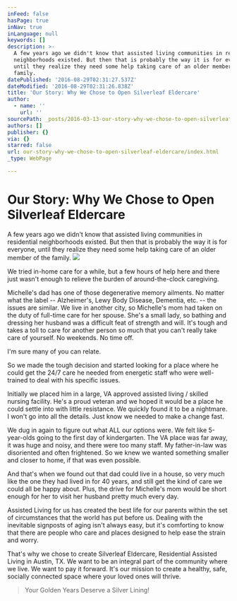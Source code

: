 ```yaml
---
inFeed: false
hasPage: true
inNav: true
inLanguage: null
keywords: []
description: >-
  A few years ago we didn't know that assisted living communities in residential
  neighborhoods existed. But then that is probably the way it is for everyone,
  until they realize they need some help taking care of an older member of the
  family.
datePublished: '2016-08-29T02:31:27.537Z'
dateModified: '2016-08-29T02:31:26.838Z'
title: 'Our Story: Why We Chose to Open Silverleaf Eldercare'
author:
  - name: ''
    url: ''
sourcePath: _posts/2016-03-13-our-story-why-we-chose-to-open-silverleaf-eldercare.md
authors: []
publisher: {}
via: {}
starred: false
url: our-story-why-we-chose-to-open-silverleaf-eldercare/index.html
_type: WebPage

---
```

# Our Story: Why We Chose to Open Silverleaf Eldercare

A few years ago we didn't know that assisted living communities in residential neighborhoods existed. But then that is probably the way it is for everyone, until they realize they need some help taking care of an older member of the family.
![](https://the-grid-user-content.s3-us-west-2.amazonaws.com/7f334d5e-c880-403b-a765-29462bf24699.jpg)

We tried in-home care for a while, but a few hours of help here and there just wasn't enough to relieve the burden of around-the-clock caregiving. 

Michelle's dad has one of those degenerative memory ailments. No matter what the label -- Alzheimer's, Lewy Body Disease, Dementia, etc. -- the issues are similar. We live in another city, so Michelle's mom had taken on the duty of full-time care for her spouse. She's a small lady, so bathing and dressing her husband was a difficult feat of strength and will. It's tough and takes a toll to care for another person so much that you can't really take care of yourself. No weekends. No time off.

I'm sure many of you can relate.

So we made the tough decision and started looking for a place where he could get the 24/7 care he needed from energetic staff who were well-trained to deal with his specific issues. 

Initially we placed him in a large, VA approved assisted living / skilled nursing facility. He's a proud veteran and we hoped it would be a place he could settle into with little resistance. We quickly found it to be a nightmare. I won't go into all the details. Just know we needed to make a change fast.

We dug in again to figure out what ALL our options were. We felt like 5-year-olds going to the first day of kindergarten. The VA place was far away, it was huge and noisy, and there were too many staff. My father-in-law was disoriented and often frightened. So we knew we wanted something smaller and closer to home, if that was even possible. 

And that's when we found out that dad could live in a house, so very much like the one they had lived in for 40 years, and still get the kind of care we could all be happy about. Plus, the drive for Michelle's mom would be short enough for her to visit her husband pretty much every day. 

Assisted Living for us has created the best life for our parents within the set of circumstances that the world has put before us. Dealing with the inevitable signposts of aging isn't always easy, but it's comforting to know that there are people who care and places designed to help ease the strain and worry.

That's why we chose to create Silverleaf Eldercare, Residential Assisted Living in Austin, TX. We want to be an integral part of the community where we live. We want to pay it forward. It's our mission to create a healthy, safe, socially connected space where your loved ones will thrive. 
> 
> Your Golden Years Deserve a Silver Lining!